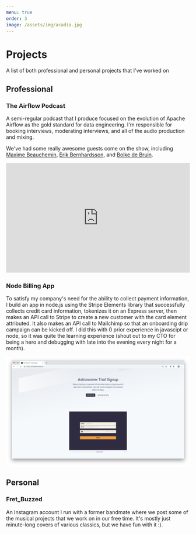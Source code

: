```yaml
---
menu: true
order: 3
image: /assets/img/acadia.jpg
---
```


# Projects

A list of both professional and personal projects that I've worked on

## Professional

### The Airflow Podcast

A semi-regular podcast that I produce focused on the evolution of Apache Airflow as the gold standard for data engineering. I'm responsible for booking interviews, moderating interviews, and all of the audio production and mixing. 

We've had some really awesome guests come on the show, including [Maxime Beauchemin](https://medium.com/@maximebeauchemin), [Erik Bernhardsson](https://erikbern.com/), and [Bolke de Bruin](https://www.linkedin.com/in/bolke/?originalSubdomain=nl). 

<iframe width="100%" height="300" scrolling="no" frameborder="no" allow="autoplay" src="https://w.soundcloud.com/player/?url=https%3A//api.soundcloud.com/users/385054355&color=%23050202&auto_play=false&hide_related=false&show_comments=true&show_user=true&show_reposts=false&show_teaser=true&visual=true"></iframe>

### Node Billing App

To satisfy my company's need for the ability to collect payment information, I build an app in node.js using the Stripe Elements library that successfully collects credit card information, tokenizes it on an Express server, then makes an API call to Stripe to create a new customer with the card element attributed. It also makes an API call to Mailchimp so that an onboarding drip campaign can be kicked off. I did this with 0 prior experience in javascipt or node, so it was quite the learning experience (shout out to my CTO for being a hero and debugging with late into the evening every night for a month).

[![Trial](/assets/img/projects/trial.png)](https://trial.astronomer.io)

## Personal

### Fret_Buzzed

An Instagram account I run with a former bandmate where we post some of the musical projects that we work on in our free time. It's mostly just minute-long covers of various classics, but we have fun with it :).

<div id="pixlee_container"></div><script type="text/javascript">window.PixleeAsyncInit = function() {Pixlee.init({apiKey:'uE5x4KzAZMmsoYjo_dmh'});Pixlee.addSimpleWidget({widgetId:'13562'});};</script><script src="//instafeed.assets.pixlee.com/assets/pixlee_widget_1_0_0.js"></script>